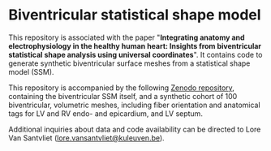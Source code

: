 # Biventricular statistical shape model

This repository is associated with the paper "**Integrating anatomy and electrophysiology in the healthy human heart: Insights from biventricular statistical shape analysis using universal coordinates**". It contains code to generate synthetic biventricular surface meshes from a statistical shape model (SSM).

This repository is accompanied by the following [Zenodo repository](https://doi.org/doi:10.5281/zenodo.14261122), containing the biventricular SSM itself, and a synthetic cohort of 100 biventricular, volumetric meshes, including fiber orientation and anatomical tags for LV and RV endo- and epicardium, and LV septum.

Additional inquiries about data and code availability can be directed to Lore Van Santvliet (lore.vansantvliet@kuleuven.be). 
